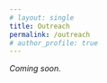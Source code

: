 ```yaml
---
# layout: single
title: Outreach
permalink: /outreach
# author_profile: true
---
```


<em> Coming soon. </em>



<!-- This is my outreach page. -->